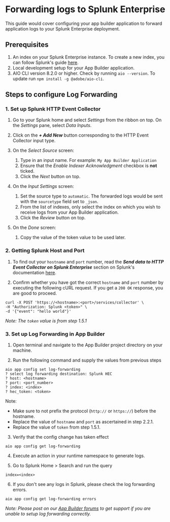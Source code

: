 # Forwarding logs to Splunk Enterprise

This guide would cover configuring your app builder application to forward application logs to your Splunk Enterprise deployment.

## Prerequisites

1. An index on your Splunk Enterprise instance. To create a new index, you can follow Splunk's guide [here](https://docs.splunk.com/Documentation/Splunk/8.2.4/Indexer/Setupmultipleindexes).
2. Local development setup for your App Builder application.
3. AIO CLI version 8.2.0 or higher. Check by running `aio --version`. To update run `npm install -g @adobe/aio-cli`.


## Steps to configure Log Forwarding

### 1. Set up Splunk HTTP Event Collector

1. Go to your Splunk home and select _Settings_ from the ribbon on top. On the _Settings_ pane, select _Data Inputs_.

2. Click on the **_+ Add New_** button corresponding to the HTTP Event Collector input type.

3. On the _Select Source_ screen:
   1. Type in an input name. For example: `My App Builder Application` 
   2. Ensure that the _Enable Indexer Acknowledgment_ checkbox is **not** ticked.
   3. Click the _Next_ button on top.

4. On the _Input Settings_ screen:
   1. Set the source type to `automatic`. The forwarded logs would be sent with the `sourcetype` field set to `_json`.
   2. From the list of indexes, only select the index on which you wish to receive logs from your App Builder application. 
   3. Click the _Review_ button on top.

5. On the _Done_ screen:
   1. Copy the value of the token value to be used later.


### 2. Getting Splunk Host and Port

1. To find out your `hostname` and `port` number, read the **_Send data to HTTP Event Collector on Splunk Enterprise_** section on Splunk's documentation [here](https://docs.splunk.com/Documentation/SplunkCloud/8.2.2106/Data/UsetheHTTPEventCollector). 

2. Confirm whether you have got the correct `hostname` and `port` number by executing the following cURL request. If you get a `200 OK` response, you are good to proceed.

```
curl -X POST 'https://<hostname>:<port>/services/collector' \     
-H "Authorization: Splunk <token>" \
-d '{"event": "hello world"}'
```

_Note: The `token` value is from step 1.5.1_


### 3. Set up Log Forwarding in App Builder

1. Open terminal and navigate to the App Builder project directory on your machine.

2. Run the following command and supply the values from previous steps

```
aio app config set log-forwarding
? select log forwarding destination: Splunk HEC
? host: <hostname>
? port: <port_number>
? index: <index>
? hec_token: <token>
```

Note:
* Make sure to not prefix the protocol (`http://` or `https://`) before the hostname.
* Replace the value of `hostname` and `port` as ascertained in step 2.2.1. 
* Replace the value of `token`  from step 1.5.1.


3. Verify that the config change has taken effect 

```
aio app config get log-forwarding
```

4. Execute an action in your runtime namespace to generate logs.

5. Go to Splunk Home > Search and run the query 
```
index=<index>
```

6. If you don't see any logs in Splunk, please check the log forwarding errors.
```
aio app config get log-forwarding errors
```

_Note: Please post on our [App Builder forums](https://experienceleaguecommunities.adobe.com/t5/project-firefly/ct-p/project-firefly) to get support if you are unable to setup log forwarding correctly._